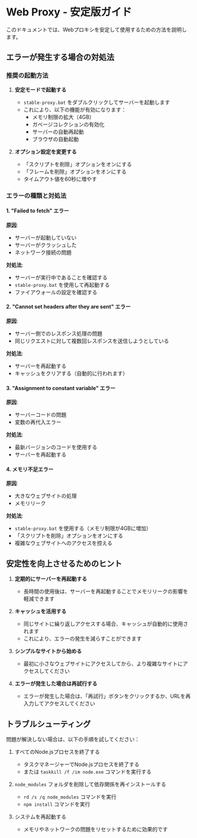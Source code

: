 # Web Proxy - 安定版ガイド

このドキュメントでは、Webプロキシを安定して使用するための方法を説明します。

## エラーが発生する場合の対処法

### 推奨の起動方法

1. **安定モードで起動する**
   - `stable-proxy.bat` をダブルクリックしてサーバーを起動します
   - これにより、以下の機能が有効になります：
     - メモリ制限の拡大（4GB）
     - ガベージコレクションの有効化
     - サーバーの自動再起動
     - ブラウザの自動起動

2. **オプション設定を変更する**
   - 「スクリプトを削除」オプションをオンにする
   - 「フレームを削除」オプションをオンにする
   - タイムアウト値を60秒に増やす

### エラーの種類と対処法

#### 1. "Failed to fetch" エラー

**原因**:
- サーバーが起動していない
- サーバーがクラッシュした
- ネットワーク接続の問題

**対処法**:
- サーバーが実行中であることを確認する
- `stable-proxy.bat` を使用して再起動する
- ファイアウォールの設定を確認する

#### 2. "Cannot set headers after they are sent" エラー

**原因**:
- サーバー側でのレスポンス処理の問題
- 同じリクエストに対して複数回レスポンスを送信しようとしている

**対処法**:
- サーバーを再起動する
- キャッシュをクリアする（自動的に行われます）

#### 3. "Assignment to constant variable" エラー

**原因**:
- サーバーコードの問題
- 変数の再代入エラー

**対処法**:
- 最新バージョンのコードを使用する
- サーバーを再起動する

#### 4. メモリ不足エラー

**原因**:
- 大きなウェブサイトの処理
- メモリリーク

**対処法**:
- `stable-proxy.bat` を使用する（メモリ制限が4GBに増加）
- 「スクリプトを削除」オプションをオンにする
- 複雑なウェブサイトへのアクセスを控える

## 安定性を向上させるためのヒント

1. **定期的にサーバーを再起動する**
   - 長時間の使用後は、サーバーを再起動することでメモリリークの影響を軽減できます

2. **キャッシュを活用する**
   - 同じサイトに繰り返しアクセスする場合、キャッシュが自動的に使用されます
   - これにより、エラーの発生を減らすことができます

3. **シンプルなサイトから始める**
   - 最初に小さなウェブサイトにアクセスしてから、より複雑なサイトにアクセスしてください

4. **エラーが発生した場合は再試行する**
   - エラーが発生した場合は、「再試行」ボタンをクリックするか、URLを再入力してアクセスしてください

## トラブルシューティング

問題が解決しない場合は、以下の手順を試してください：

1. すべてのNode.jsプロセスを終了する
   - タスクマネージャーでNode.jsプロセスを終了する
   - または `taskkill /f /im node.exe` コマンドを実行する

2. `node_modules` フォルダを削除して依存関係を再インストールする
   - `rd /s /q node_modules` コマンドを実行
   - `npm install` コマンドを実行

3. システムを再起動する
   - メモリやネットワークの問題をリセットするために効果的です